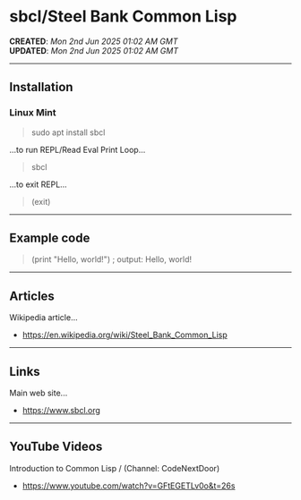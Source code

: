 # sbcl/Steel Bank Common Lisp

**CREATED**: *Mon 2nd Jun 2025 01:02 AM GMT*  
**UPDATED**: *Mon 2nd Jun 2025 01:02 AM GMT*  

-----

## Installation  

### Linux Mint  

> sudo apt install sbcl  

...to run REPL/Read Eval Print Loop...  

> sbcl  

...to exit REPL...  

> (exit)  

-----

## Example code  

> (print "Hello, world!") ; output: Hello, world!

-----

## Articles

Wikipedia article...  
- https://en.wikipedia.org/wiki/Steel_Bank_Common_Lisp  

-----

## Links

Main web site...  
- https://www.sbcl.org  

-----

## YouTube Videos

Introduction to Common Lisp / (Channel: CodeNextDoor)  
- https://www.youtube.com/watch?v=GFtEGETLv0o&t=26s
  
